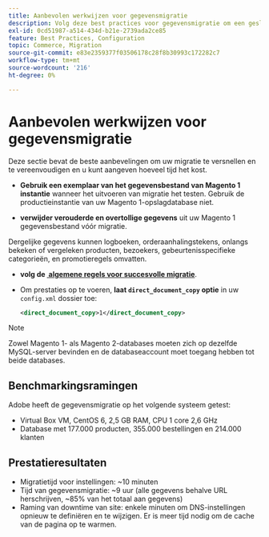 ```yaml
---
title: Aanbevolen werkwijzen voor gegevensmigratie
description: Volg deze best practices voor gegevensmigratie om een geslaagde upgrade van Magento 1 naar Magento 2 te garanderen.
exl-id: 0cd51987-a514-434d-b21e-2739ada2ce85
feature: Best Practices, Configuration
topic: Commerce, Migration
source-git-commit: e83e2359377f03506178c28f8b30993c172282c7
workflow-type: tm+mt
source-wordcount: '216'
ht-degree: 0%

---
```


# Aanbevolen werkwijzen voor gegevensmigratie

Deze sectie bevat de beste aanbevelingen om uw migratie te versnellen en te vereenvoudigen en u kunt aangeven hoeveel tijd het kost.

* **Gebruik een exemplaar van het gegevensbestand van Magento 1 instantie** wanneer het uitvoeren van migratie het testen. Gebruik de productieinstantie van uw Magento 1-opslagdatabase niet.

* **verwijder verouderde en overtollige gegevens** uit uw Magento 1 gegevensbestand vóór migratie.

Dergelijke gegevens kunnen logboeken, orderaanhalingstekens, onlangs bekeken of vergeleken producten, bezoekers, gebeurtenisspecifieke categorieën, en promotieregels omvatten.

* **volg de [&#x200B; algemene regels voor succesvolle migratie](migrate-data/overview.md#migration-overview)**.

* Om prestaties op te voeren, **laat `direct_document_copy` optie** in uw `config.xml` dossier toe:

  ```xml
  <direct_document_copy>1</direct_document_copy>
  ```

>[!NOTE]
>
>Zowel Magento 1- als Magento 2-databases moeten zich op dezelfde MySQL-server bevinden en de databaseaccount moet toegang hebben tot beide databases.

## Benchmarkingsramingen

Adobe heeft de gegevensmigratie op het volgende systeem getest:

* Virtual Box VM, CentOS 6, 2,5 GB RAM, CPU 1 core 2,6 GHz
* Database met 177.000 producten, 355.000 bestellingen en 214.000 klanten

## Prestatieresultaten

* Migratietijd voor instellingen: ~10 minuten
* Tijd van gegevensmigratie: ~9 uur (alle gegevens behalve URL herschrijven, ~85% van het totaal aan gegevens)
* Raming van downtime van site: enkele minuten om DNS-instellingen opnieuw te definiëren en te wijzigen. Er is meer tijd nodig om de cache van de pagina op te warmen.
